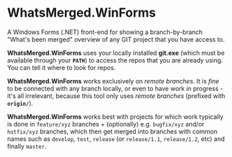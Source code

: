 # WhatsMerged.WinForms
A Windows Forms (.NET) front-end for showing a branch-by-branch "What's been merged" overview of any GIT project that you have access to.

**WhatsMerged.WinForms** uses your locally installed **git.exe** (which must be available through your **`PATH`**) to access the repos that you are already using. You can tell it where to look for repos.

**WhatsMerged.WinForms** works exclusively on *remote branches*. It is *fine* to be connected with any branch locally, or even to have work in progress - it's all irrelevant, because this tool only uses *remote branches* (prefixed with **`origin/`**).

**WhatsMerged.WinForms** works best with projects for which work typically is done in `feature/xyz` branches + (optionally) e.g. `bugfix/xyz` and/or `hotfix/xyz` branches, which then get merged into branches with common names such as `develop`, `test`, `release` (or `release/1.1`, `release/1.2`, etc) and finally `master`.
